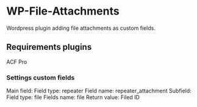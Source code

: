 # WP-File-Attachments
Wordpress plugin adding file attachments as custom fields.

## Requirements plugins
ACF Pro

### Settings custom fields
Main field:
  Field type: repeater
  Field name: repeater_attachment
Subfield:
  Field type: file
  Fields name: file
  Return value: Filed ID
